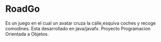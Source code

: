 # RoadGo
Es un juego en el cual un avatar cruza la calle,esquiva coches y recoge comodines. 
Esta desarrollado en java/javafx. 
Proyecto Programacion Orientada a Objetos.

